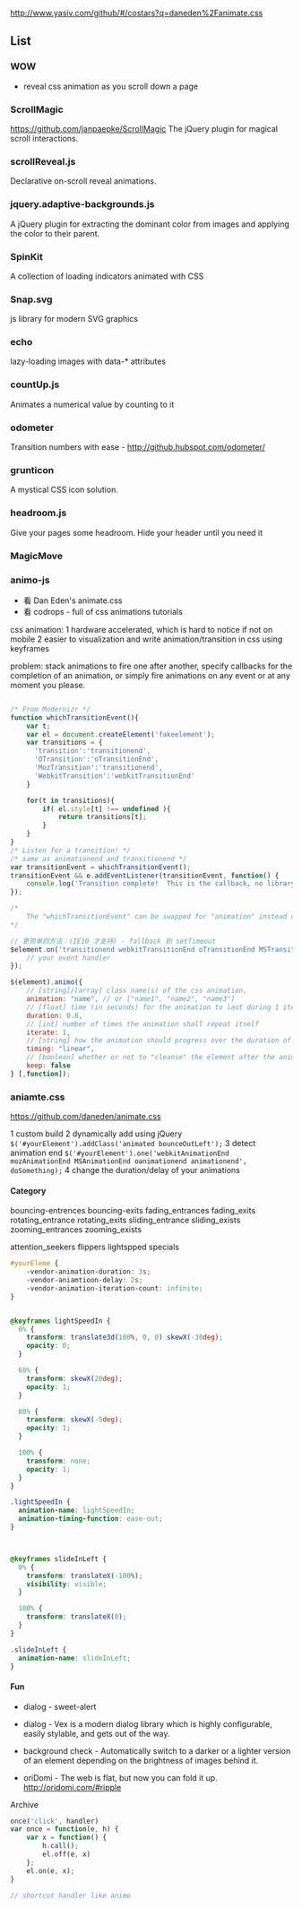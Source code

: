 
http://www.yasiv.com/github/#/costars?q=daneden%2Fanimate.css

## List

### WOW
- reveal css animation as you scroll down a page

### ScrollMagic 
https://github.com/janpaepke/ScrollMagic
The jQuery plugin for magical scroll interactions.

### scrollReveal.js 
Declarative on-scroll reveal animations.

### jquery.adaptive-backgrounds.js 
A jQuery plugin for extracting the dominant color from images and applying the color to their parent.

### SpinKit 
A collection of loading indicators animated with CSS

### Snap.svg
js library for modern SVG graphics

### echo
lazy-loading images with data-* attributes

### countUp.js 
Animates a numerical value by counting to it
### odometer
Transition numbers with ease - http://github.hubspot.com/odometer/

### grunticon 
A mystical CSS icon solution.

### headroom.js 
Give your pages some headroom. Hide your header until you need it


### MagicMove

### animo-js
- 看 Dan Eden's animate.css
- 看 codrops - full of css animations tutorials

css animation:
1 hardware accelerated, which is hard to notice if not on mobile
2 easier to visualization and write animation/transition in css using keyframes

problem:
stack animations to fire one after another, specify callbacks for the completion of an animation, or simply fire animations on any event or at any moment you please.

```js

/* From Modernizr */
function whichTransitionEvent(){
    var t;
    var el = document.createElement('fakeelement');
    var transitions = {
      'transition':'transitionend',
      'OTransition':'oTransitionEnd',
      'MozTransition':'transitionend',
      'WebkitTransition':'webkitTransitionEnd'
    }

    for(t in transitions){
        if( el.style[t] !== undefined ){
            return transitions[t];
        }
    }
}
/* Listen for a transition! */ 
/* same as animationend and transitionend */
var transitionEvent = whichTransitionEvent();
transitionEvent && e.addEventListener(transitionEvent, function() {
    console.log('Transition complete!  This is the callback, no library needed!');
});

/*
    The "whichTransitionEvent" can be swapped for "animation" instead of "transition" texts, as can the usage :)
*/

// 更简单的方法：(IE10 才支持) - fallback 到 setTimeout
$element.on('transitionend webkitTransitionEnd oTransitionEnd MSTransitionEnd', function () {
    // your event handler
});
```


```js
$(element).animo({
    // [string]/[array] class name(s) of the css animation,
    animation: "name", // or ["name1", "name2", "name3"]
    // [float] time (in seconds) for the animation to last during 1 iteration
    duration: 0.8,
    // [int] number of times the animation shall repeat itself
    iterate: 1,
    // [string] how the animation should progress over the duration of each cycle
    timing: "linear",
    // [boolean] whether or not to "cleanse" the element after the animation has completed
    keep: false
} [,function]);
```

### aniamte.css
https://github.com/daneden/animate.css

1 custom build
2 dynamically add using jQuery
`$('#yourElement').addClass('animated bounceOutLeft');`
3 detect animation end
`$('#yourElement').one('webkitAnimationEnd mozAnimationEnd MSAnimationEnd oanimationend animationend', doSomething);`
4 change the duration/delay of your animations

#### Category
bouncing-entrences
bouncing-exits
fading_entrances
fading_exits
rotating_entrance
rotating_exits
sliding_entrance
sliding_exists
zooming_entrances
zooming_exists

attention_seekers
flippers
lightspped
specials


```css
#yourEleme {
    -vendor-animation-duration: 3s;
    -vendor-aniamtioon-delay: 2s;
    -vendor-animation-iteration-count: infinite;
}
```



```css

@keyframes lightSpeedIn {
  0% {
    transform: translate3d(100%, 0, 0) skewX(-30deg);
    opacity: 0;
  }

  60% {
    transform: skewX(20deg);
    opacity: 1;
  }

  80% {
    transform: skewX(-5deg);
    opacity: 1;
  }

  100% {
    transform: none;
    opacity: 1;
  }
}

.lightSpeedIn {
  animation-name: lightSpeedIn;
  animation-timing-function: ease-out;
}



@keyframes slideInLeft {
  0% {
    transform: translateX(-100%);
    visibility: visible;
  }

  100% {
    transform: translateX(0);
  }
}

.slideInLeft {
  animation-name: slideInLeft;
}
```

#### Fun
- dialog - sweet-alert
- dialog - Vex is a modern dialog library which is highly configurable, easily stylable, and gets out of the way. 

- background check - Automatically switch to a darker or a lighter version of an element depending on the brightness of images behind it.
- oriDomi - The web is flat, but now you can fold it up. http://oridomi.com/#ripple

Archive

```js
once('click', handler)
var once = function(e, h) {
    var x = function() {
        h.call();
        el.off(e, x)
    };
    el.on(e, x);
}

// shortcut handler like animo
```